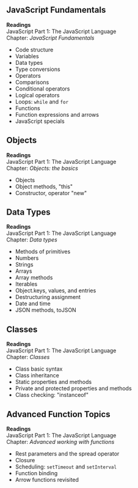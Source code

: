 ## JavaScript Fundamentals

**Readings**  
JavaScript Part 1: The JavaScript Language  
Chapter: *JavaScript Fundamentals*
- Code structure
- Variables
- Data types
- Type conversions
- Operators
- Comparisons
- Conditional operators
- Logical operators
- Loops: `while` and `for`
- Functions
- Function expressions and arrows
- JavaScript specials
  
  
## Objects

**Readings**  
JavaScript Part 1: The JavaScript Language  
Chapter: *Objects: the basics*
- Objects
- Object methods, "this"
- Constructor, operator "new"
  
  
## Data Types

**Readings**  
JavaScript Part 1: The JavaScript Language  
Chapter: *Data types*
- Methods of primitives
- Numbers
- Strings
- Arrays
- Array methods
- Iterables
- Object.keys, values, and entries
- Destructuring assignment
- Date and time
- JSON methods, toJSON
  
  
## Classes

**Readings**  
JavaScript Part 1: The JavaScript Language  
Chapter: *Classes*
- Class basic syntax
- Class inheritance
- Static properties and methods
- Private and protected properties and methods
- Class checking: "instanceof"
  
  
## Advanced Function Topics

**Readings**  
JavaScript Part 1: The JavaScript Language  
Chapter: *Advanced working with functions*
- Rest parameters and the spread operator
- Closure
- Scheduling: `setTimeout` and `setInterval`
- Function binding
- Arrow functions revisited
